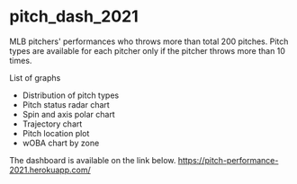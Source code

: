 # pitch_dash_2021

MLB pitchers' performances who throws more than total 200 pitches.
Pitch types are available for each pitcher only if the pitcher throws more than 10 times.

List of graphs
- Distribution of pitch types
- Pitch status radar chart
- Spin and axis polar chart
- Trajectory chart
- Pitch location plot
- wOBA chart by zone

The dashboard is available on the link below.
https://pitch-performance-2021.herokuapp.com/
